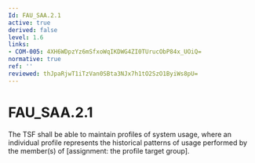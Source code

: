 ```yaml
---
Id: FAU_SAA.2.1
active: true
derived: false
level: 1.6
links:
- COM-005: 4XH6WDpzYz6mSfxoWqIKDWG4ZI0TUrucObP84x_UOiQ=
normative: true
ref: ''
reviewed: thJpaRjwT1iTzVan0SBta3NJx7h1tO2SzO1ByiWs8pU=
---
```


# FAU_SAA.2.1

The TSF shall be able to maintain profiles of system usage, where an individual profile represents the historical patterns of usage performed by the member(s) of [assignment: the profile target group].